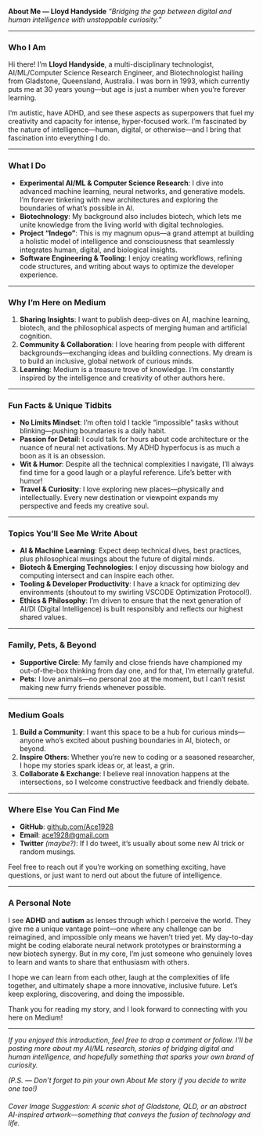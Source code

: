 **About Me — Lloyd Handyside**
_“Bridging the gap between digital and human intelligence with unstoppable curiosity.”_

---

### Who I Am

Hi there! I’m **Lloyd Handyside**, a multi-disciplinary technologist, AI/ML/Computer Science Research Engineer, and Biotechnologist hailing from Gladstone, Queensland, Australia. I was born in 1993, which currently puts me at 30 years young—but age is just a number when you’re forever learning.

I’m autistic, have ADHD, and see these aspects as superpowers that fuel my creativity and capacity for intense, hyper-focused work. I’m fascinated by the nature of intelligence—human, digital, or otherwise—and I bring that fascination into everything I do.

---

### What I Do

- **Experimental AI/ML & Computer Science Research**: I dive into advanced machine learning, neural networks, and generative models. I’m forever tinkering with new architectures and exploring the boundaries of what’s possible in AI.
- **Biotechnology**: My background also includes biotech, which lets me unite knowledge from the living world with digital technologies.
- **Project “Indego”**: This is my magnum opus—a grand attempt at building a holistic model of intelligence and consciousness that seamlessly integrates human, digital, and biological insights.
- **Software Engineering & Tooling**: I enjoy creating workflows, refining code structures, and writing about ways to optimize the developer experience.

---

### Why I’m Here on Medium

1. **Sharing Insights**: I want to publish deep-dives on AI, machine learning, biotech, and the philosophical aspects of merging human and artificial cognition.
2. **Community & Collaboration**: I love hearing from people with different backgrounds—exchanging ideas and building connections. My dream is to build an inclusive, global network of curious minds.
3. **Learning**: Medium is a treasure trove of knowledge. I’m constantly inspired by the intelligence and creativity of other authors here.

---

### Fun Facts & Unique Tidbits

- **No Limits Mindset**: I’m often told I tackle “impossible” tasks without blinking—pushing boundaries is a daily habit.
- **Passion for Detail**: I could talk for hours about code architecture or the nuance of neural net activations. My ADHD hyperfocus is as much a boon as it is an obsession.
- **Wit & Humor**: Despite all the technical complexities I navigate, I’ll always find time for a good laugh or a playful reference. Life’s better with humor!
- **Travel & Curiosity**: I love exploring new places—physically and intellectually. Every new destination or viewpoint expands my perspective and feeds my creative soul.

---

### Topics You’ll See Me Write About

- **AI & Machine Learning**: Expect deep technical dives, best practices, plus philosophical musings about the future of digital minds.
- **Biotech & Emerging Technologies**: I enjoy discussing how biology and computing intersect and can inspire each other.
- **Tooling & Developer Productivity**: I have a knack for optimizing dev environments (shoutout to my swirling VSCODE Optimization Protocol!).
- **Ethics & Philosophy**: I’m driven to ensure that the next generation of AI/DI (Digital Intelligence) is built responsibly and reflects our highest shared values.

---

### Family, Pets, & Beyond

- **Supportive Circle**: My family and close friends have championed my out-of-the-box thinking from day one, and for that, I’m eternally grateful.
- **Pets**: I love animals—no personal zoo at the moment, but I can’t resist making new furry friends whenever possible.

---

### Medium Goals

1. **Build a Community**: I want this space to be a hub for curious minds—anyone who’s excited about pushing boundaries in AI, biotech, or beyond.
2. **Inspire Others**: Whether you’re new to coding or a seasoned researcher, I hope my stories spark ideas or, at least, a grin.
3. **Collaborate & Exchange**: I believe real innovation happens at the intersections, so I welcome constructive feedback and friendly debate.

---

### Where Else You Can Find Me

- **GitHub**: [github.com/Ace1928](https://github.com/Ace1928)
- **Email**: [ace1928@gmail.com](mailto:ace1928@gmail.com)
- **Twitter** _(maybe?)_: If I do tweet, it’s usually about some new AI trick or random musings.

Feel free to reach out if you’re working on something exciting, have questions, or just want to nerd out about the future of intelligence.

---

### A Personal Note

I see **ADHD** and **autism** as lenses through which I perceive the world. They give me a unique vantage point—one where any challenge can be reimagined, and impossible only means we haven’t tried yet. My day-to-day might be coding elaborate neural network prototypes or brainstorming a new biotech synergy. But in my core, I’m just someone who genuinely loves to learn and wants to share that enthusiasm with others.

I hope we can learn from each other, laugh at the complexities of life together, and ultimately shape a more innovative, inclusive future. Let’s keep exploring, discovering, and doing the impossible.

Thank you for reading my story, and I look forward to connecting with you here on Medium!

---

_If you enjoyed this introduction, feel free to drop a comment or follow. I’ll be posting more about my AI/ML research, stories of bridging digital and human intelligence, and hopefully something that sparks your own brand of curiosity._

_(P.S. — Don’t forget to pin your own About Me story if you decide to write one too!)_

###### _Cover Image Suggestion: A scenic shot of Gladstone, QLD, or an abstract AI-inspired artwork—something that conveys the fusion of technology and life._
